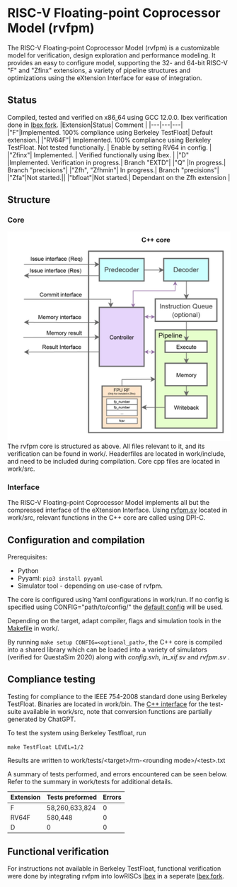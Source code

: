 # RISC-V Floating-point Coprocessor Model (rvfpm)
The RISC-V Floating-point Coprocessor Model (rvfpm) is a customizable model for verification, design exploration and performance modeling. It provides an easy to configure model, supporting the 32- and 64-bit RISC-V "F" and "Zfinx" extensions, a variety of pipeline structures and optimizations using the eXtension Interface for ease of integration.

## Status
Compiled, tested and verified on x86_64 using GCC 12.0.0. Ibex verification done in [Ibex fork](https://github.com/AndreasBakke/rvfpm_ibex_testing).
|Extension|Status| Comment |
|---|---|---|
|"F"|Implemented. 100% compliance using Berkeley TestFloat| Default extension.|
|"RV64F"| Implemented. 100% compliance using Berkeley TestFloat. Not tested functionally. | Enable by setting RV64 in config. |
|"Zfinx"| Implemented. | Verified functionally using Ibex. |
|"D" |Implemented. Verification in progress.| Branch "EXTD"|
|"Q" |In progress.| Branch "precisions"|
|"Zfh", "Zfhmin"| In progress.| Branch "precisions"|
|"Zfa"|Not started.||
|"bfloat"|Not started.| Dependant on the Zfh extension |

## Structure
### Core
![Core structure of the RISC-V Floating-point Coprocessor Model](doc/core_w_controller.png)
The rvfpm core is structured as above. All files relevant to it, and its verification can be found in work/. Headerfiles are located in work/include, and need to be included during compilation. Core cpp files are located in work/src.

### Interface
The RISC-V Floating-point Coprocessor Model implements all but the compressed interface of the eXtension Interface. Using [rvfpm.sv](work/src/rvfpm.sv) located in work/src, relevant functions in the C++ core are called using DPI-C.

## Configuration and compilation
Prerequisites:
- Python
- Pyyaml: ```pip3 install pyyaml```
- Simulator tool - depending on use-case of rvfpm.

The core is configured using Yaml configurations in work/run. If no config is specified using CONFIG="path/to/config/" the [default config](work/run/default_config.yaml) will be used.

Depending on the target, adapt compiler, flags and simulation tools in the [Makefile](work/Makefile) in work/.

By running ```make setup CONFIG=<optional_path>```, the C++ core is compiled into a shared library which can be loaded into a variety of simulators (verified for QuestaSim 2020) along with _config.svh_, _in_xif.sv_ and _rvfpm&#46;sv_ .


## Compliance testing
Testing for compliance to the IEEE 754-2008 standard done using Berkeley TestFloat. Binaries are located in work/bin. The [C++ interface](work/src/in_TestFloat.cpp) for the test-suite available in work/src, note that conversion functions are partially generated by ChatGPT.

To test the system using Berkeley Testfloat, run

```make TestFloat LEVEL=1/2```

Results are written to work/tests/\<target\>/rm-\<rounding mode\>/\<test\>.txt

A summary of tests performed, and errors encountered can be seen below. Refer to the summary in work/tests for additional details.

|Extension|Tests preformed|Errors|
|---|---|---|
F | 58,260,633,824 | 0
RV64F | 580,448 | 0
D | 0 | 0

## Functional verification
For instructions not available in Berkeley TestFloat, functional verification were done by integrating rvfpm into lowRISCs [Ibex](https://github.com/lowRISC/ibex) in a seperate [Ibex fork](https://github.com/AndreasBakke/rvfpm_ibex_testing).
